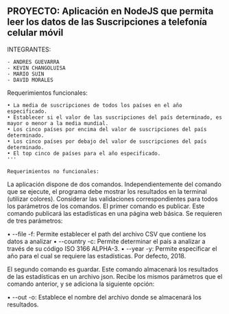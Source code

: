 
## PROYECTO: Aplicación en NodeJS que permita leer los datos de las Suscripciones a telefonía celular móvil


INTEGRANTES:
```
- ANDRES GUEVARRA
- KEVIN CHANGOLUISA
- MARIO SUIN
- DAVID MORALES
```

Requerimientos funcionales:
```
• La media de suscripciones de todos los países en el año especificado.
• Establecer si el valor de las suscripciones del país determinado, es mayor o menor a la media mundial.
• Los cinco países por encima del valor de suscripciones del país determinado.
• Los cinco países por debajo del valor de suscripciones del país determinado.
• El top cinco de países para el año especificado.
'''

Requerimientos no funcionales:

```
La aplicación dispone de dos comandos. Independientemente del comando que se ejecute, el programa debe mostrar los resultados en la terminal (utilizar colores). Considerar las validaciones correspondientes para todos los parámetros de los comandos.
El primer comando es publicar. Este comando publicará las estadísticas en una página web básica. Se requieren de tres parámetros:

• --file -f: Permite establecer el path del archivo CSV que contiene los datos a analizar
• --country -c: Permite determinar el país a analizar a través de su código ISO 3166 ALPHA-3.
• --year -y: Permite especificar el año para el cual se requiere las estadísticas. Por defecto, 2018.

El segundo comando es guardar. Este comando almacenará los resultados de las estadísticas en un archivo json. Recibe los mismos parámetros que el comando anterior, y se adiciona la siguiente opción:

• --out -o: Establece el nombre del archivo donde se almacenará los resultados.


```


